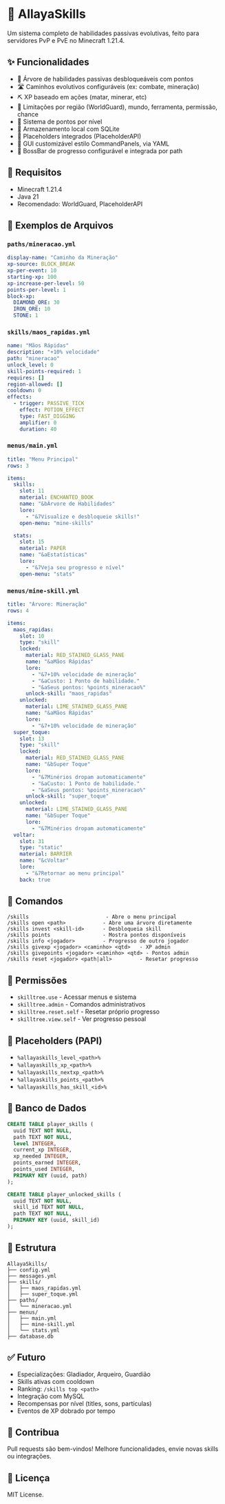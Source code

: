 # 🧠 AllayaSkills
Um sistema completo de habilidades passivas evolutivas, feito para servidores PvP e PvE no Minecraft 1.21.4.

## ✨ Funcionalidades
- 🌿 Árvore de habilidades passivas desbloqueáveis com pontos
- 🛣️ Caminhos evolutivos configuráveis (ex: combate, mineração)
- ⛏️ XP baseado em ações (matar, minerar, etc)
- 🔐 Limitações por região (WorldGuard), mundo, ferramenta, permissão, chance
- 🧠 Sistema de pontos por nível
- 📀 Armazenamento local com SQLite
- 🔹 Placeholders integrados (PlaceholderAPI)
- 📆 GUI customizável estilo CommandPanels, via YAML
- 📆 BossBar de progresso configurável e integrada por path

## 📁 Requisitos
- Minecraft 1.21.4
- Java 21
- Recomendado: WorldGuard, PlaceholderAPI

## 📂 Exemplos de Arquivos
### `paths/mineracao.yml`
```yaml
display-name: "Caminho da Mineração"
xp-source: BLOCK_BREAK
xp-per-event: 10
starting-xp: 100
xp-increase-per-level: 50
points-per-level: 1
block-xp:
  DIAMOND_ORE: 30
  IRON_ORE: 10
  STONE: 1
```

### `skills/maos_rapidas.yml`
```yaml
name: "Mãos Rápidas"
description: "+10% velocidade"
path: "mineracao"
unlock_level: 0
skill-points-required: 1
requires: []
region-allowed: []
cooldown: 0
effects:
  - trigger: PASSIVE_TICK
    effect: POTION_EFFECT
    type: FAST_DIGGING
    amplifier: 0
    duration: 40
```

### `menus/main.yml`
```yaml
title: "Menu Principal"
rows: 3

items:
  skills:
    slot: 11
    material: ENCHANTED_BOOK
    name: "&bÁrvore de Habilidades"
    lore:
      - "&7Visualize e desbloqueie skills!"
    open-menu: "mine-skills"

  stats:
    slot: 15
    material: PAPER
    name: "&aEstatísticas"
    lore:
      - "&7Veja seu progresso e nível"
    open-menu: "stats"
```

### `menus/mine-skill.yml`
```yaml
title: "Árvore: Mineração"
rows: 4

items:
  maos_rapidas:
    slot: 10
    type: "skill"
    locked:
      material: RED_STAINED_GLASS_PANE
      name: "&aMãos Rápidas"
      lore:
        - "&7+10% velocidade de mineração"
        - "&aCusto: 1 Ponto de habilidade."
        - "&aSeus pontos: %points_mineracao%"
      unlock-skill: "maos_rapidas"
    unlocked:
      material: LIME_STAINED_GLASS_PANE
      name: "&aMãos Rápidas"
      lore:
        - "&7+10% velocidade de mineração"
  super_toque:
    slot: 13
    type: "skill"
    locked:
      material: RED_STAINED_GLASS_PANE
      name: "&bSuper Toque"
      lore:
        - "&7Minérios dropam automaticamente"
        - "&aCusto: 1 Ponto de habilidade."
        - "&aSeus pontos: %points_mineracao%"
      unlock-skill: "super_toque"
    unlocked:
      material: LIME_STAINED_GLASS_PANE
      name: "&bSuper Toque"
      lore:
        - "&7Minérios dropam automaticamente"
  voltar:
    slot: 31
    type: "static"
    material: BARRIER
    name: "&cVoltar"
    lore:
      - "&7Retornar ao menu principal"
    back: true
```

## 📅 Comandos
```
/skills                         - Abre o menu principal
/skills open <path>            - Abre uma árvore diretamente
/skills invest <skill-id>      - Desbloqueia skill
/skills points                 - Mostra pontos disponíveis
/skills info <jogador>         - Progresso de outro jogador
/skills givexp <jogador> <caminho> <qtd>   - XP admin
/skills givepoints <jogador> <caminho> <qtd> - Pontos admin
/skills reset <jogador> <path|all>         - Resetar progresso
```

## 🔐 Permissões
- `skilltree.use` - Acessar menus e sistema
- `skilltree.admin` - Comandos administrativos
- `skilltree.reset.self` - Resetar próprio progresso
- `skilltree.view.self` - Ver progresso pessoal

## 🔹 Placeholders (PAPI)
- `%allayaskills_level_<path>%`
- `%allayaskills_xp_<path>%`
- `%allayaskills_nextxp_<path>%`
- `%allayaskills_points_<path>%`
- `%allayaskills_has_skill_<id>%`

## 📃 Banco de Dados
```sql
CREATE TABLE player_skills (
  uuid TEXT NOT NULL,
  path TEXT NOT NULL,
  level INTEGER,
  current_xp INTEGER,
  xp_needed INTEGER,
  points_earned INTEGER,
  points_used INTEGER,
  PRIMARY KEY (uuid, path)
);

CREATE TABLE player_unlocked_skills (
  uuid TEXT NOT NULL,
  skill_id TEXT NOT NULL,
  path TEXT NOT NULL,
  PRIMARY KEY (uuid, skill_id)
);
```

## 📆 Estrutura
```
AllayaSkills/
├── config.yml
├── messages.yml
├── skills/
│   ├── maos_rapidas.yml
│   ├── super_toque.yml
├── paths/
│   └── mineracao.yml
├── menus/
│   ├── main.yml
│   ├── mine-skill.yml
│   └── stats.yml
├── database.db
```

## ✅ Futuro
- Especializações: Gladiador, Arqueiro, Guardião
- Skills ativas com cooldown
- Ranking: `/skills top <path>`
- Integração com MySQL
- Recompensas por nível (titles, sons, partículas)
- Eventos de XP dobrado por tempo

## 🤝 Contribua
Pull requests são bem-vindos! Melhore funcionalidades, envie novas skills ou integrações.

## 📜 Licença
MIT License.

